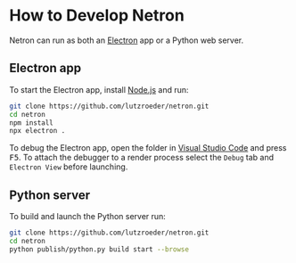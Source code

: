 # How to Develop Netron

Netron can run as both an [Electron](https://electronjs.org) app or a Python web server.

## Electron app

To start the Electron app, install [Node.js](https://nodejs.org) and run: 

```bash
git clone https://github.com/lutzroeder/netron.git
cd netron
npm install
npx electron .
```

To debug the Electron app, open the folder in [Visual Studio Code](https://code.visualstudio.com) and press <kbd>F5</kbd>. To attach the debugger to a render process select the `Debug` tab and `Electron View` before launching.

## Python server

To build and launch the Python server run:

```bash
git clone https://github.com/lutzroeder/netron.git
cd netron
python publish/python.py build start --browse
```
